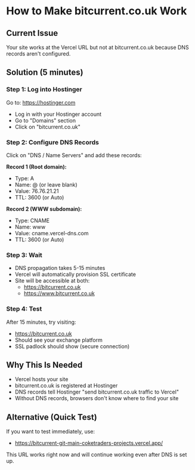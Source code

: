 # How to Make bitcurrent.co.uk Work

## Current Issue
Your site works at the Vercel URL but not at bitcurrent.co.uk because DNS records aren't configured.

## Solution (5 minutes)

### Step 1: Log into Hostinger
Go to: https://hostinger.com
- Log in with your Hostinger account
- Go to "Domains" section
- Click on "bitcurrent.co.uk"

### Step 2: Configure DNS Records
Click on "DNS / Name Servers" and add these records:

**Record 1 (Root domain):**
- Type: A
- Name: @ (or leave blank)
- Value: 76.76.21.21
- TTL: 3600 (or Auto)

**Record 2 (WWW subdomain):**
- Type: CNAME  
- Name: www
- Value: cname.vercel-dns.com
- TTL: 3600 (or Auto)

### Step 3: Wait
- DNS propagation takes 5-15 minutes
- Vercel will automatically provision SSL certificate
- Site will be accessible at both:
  - https://bitcurrent.co.uk
  - https://www.bitcurrent.co.uk

### Step 4: Test
After 15 minutes, try visiting:
- https://bitcurrent.co.uk
- Should see your exchange platform
- SSL padlock should show (secure connection)

## Why This Is Needed
- Vercel hosts your site
- bitcurrent.co.uk is registered at Hostinger
- DNS records tell Hostinger "send bitcurrent.co.uk traffic to Vercel"
- Without DNS records, browsers don't know where to find your site

## Alternative (Quick Test)
If you want to test immediately, use:
- https://bitcurrent-git-main-coketraders-projects.vercel.app/

This URL works right now and will continue working even after DNS is set up.
